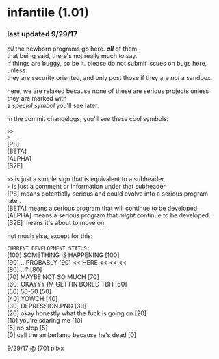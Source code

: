 # infantile (1.01)
### last updated 9/29/17

*all* the newborn programs go here. ***all*** of them.  
that being said, there's not really much to say.  
if things are buggy, so be it. please do not submit issues on bugs here, unless  
they are security oriented, and only post those if they are *not* a sandbox.  

here, we are relaxed because none of these are serious projects unless they are marked with  
a *special symbol* you'll see later.

in the commit changelogs, you'll see these cool symbols:  

`>>`  
`>`  
[PS]  
[BETA]  
[ALPHA]  
[S2E]  

`>>` is just a simple sign that is equivalent to a subheader.  
`>` is just a comment or information under that subheader.  
[PS] means potentially serious and could evolve into a serious program later.  
[BETA] means a serious program that will continue to be developed.  
[ALPHA] means a serious program that *might* continue to be developed.  
[S2E] means it's about to move on.  

not much else, except for this:  

`CURRENT DEVELOPMENT STATUS:`      
[100] SOMETHING IS HAPPENING [100]  
[90] ...PROBABLY [90]  << HERE << << <<  
[80] ...? [80]  
[70] MAYBE NOT SO MUCH [70]  
[60] OKAYYY IM GETTIN BORED TBH [60]  
[50] 50-50 [50]  
[40] YOWCH [40]  
[30] DEPRESSION.PNG [30]  
[20] okay honestly what the fuck is going on [20]  
[10] you're scaring me [10]  
[5] no stop [5]  
[0] call the amberlamp because he's dead [0]  

9/29/17 @ [70] piixx  
